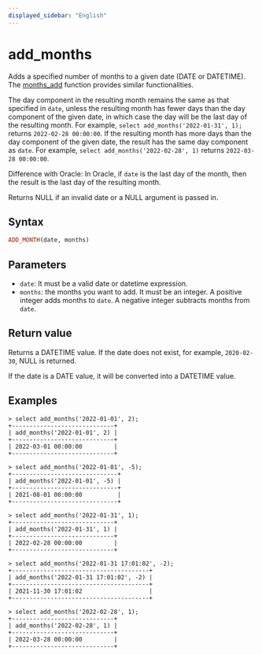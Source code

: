 ```yaml
---
displayed_sidebar: "English"
---
```


# add_months



Adds a specified number of months to a given date (DATE or DATETIME). The [months_add](./months_add.md) function provides similar functionalities.

The day component in the resulting month remains the same as that specified in `date`, unless the resulting month has fewer days than the day component of the given date, in which case the day will be the last day of the resulting month. For example, `select add_months('2022-01-31', 1);` returns `2022-02-28 00:00:00`. If the resulting month has more days than the day component of the given date, the result has the same day component as `date`. For example, `select add_months('2022-02-28', 1)` returns `2022-03-28 00:00:00`.

Difference with Oracle: In Oracle, if `date` is the last day of the month, then the result is the last day of the resulting month.

Returns NULL if an invalid date or a NULL argument is passed in.

## Syntax

```Haskell
ADD_MONTH(date, months)
```

## Parameters

- `date`: It must be a valid date or datetime expression.
- `months`: the months you want to add. It must be an integer. A  positive integer adds months to `date`. A negative integer subtracts months from `date`.

## Return value

Returns a DATETIME value. If the date does not exist, for example, `2020-02-30`, NULL is returned.

If the date is a DATE value, it will be converted into a DATETIME value.

## Examples

```Plain Text
> select add_months('2022-01-01', 2);
+-----------------------------+
| add_months('2022-01-01', 2) |
+-----------------------------+
| 2022-03-01 00:00:00         |
+-----------------------------+

> select add_months('2022-01-01', -5);
+------------------------------+
| add_months('2022-01-01', -5) |
+------------------------------+
| 2021-08-01 00:00:00          |
+------------------------------+

> select add_months('2022-01-31', 1);
+-----------------------------+
| add_months('2022-01-31', 1) |
+-----------------------------+
| 2022-02-28 00:00:00         |
+-----------------------------+

> select add_months('2022-01-31 17:01:02', -2);
+---------------------------------------+
| add_months('2022-01-31 17:01:02', -2) |
+---------------------------------------+
| 2021-11-30 17:01:02                   |
+---------------------------------------+

> select add_months('2022-02-28', 1);
+-----------------------------+
| add_months('2022-02-28', 1) |
+-----------------------------+
| 2022-03-28 00:00:00         |
+-----------------------------+
```
